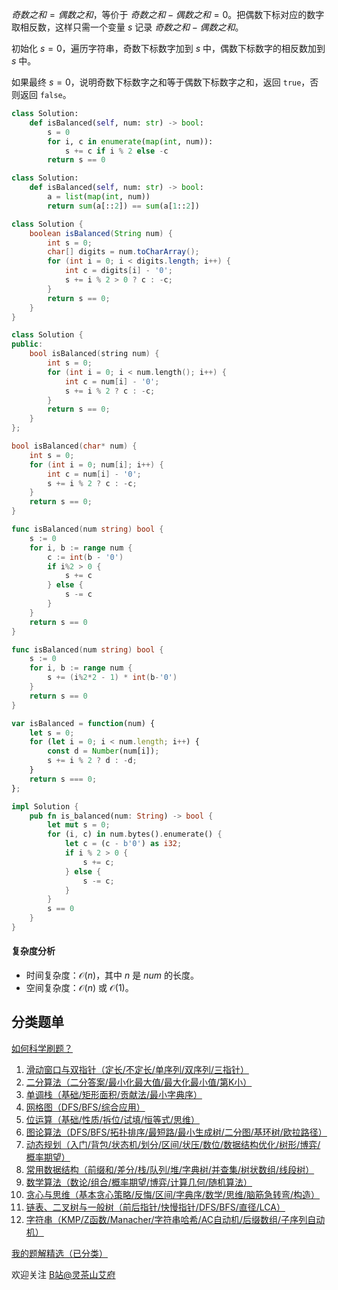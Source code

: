 $奇数之和 = 偶数之和$，等价于 $奇数之和 - 偶数之和 = 0$。把偶数下标对应的数字取相反数，这样只需一个变量 $s$ 记录 $奇数之和 - 偶数之和$。

初始化 $s=0$，遍历字符串，奇数下标数字加到 $s$ 中，偶数下标数字的相反数加到 $s$ 中。

如果最终 $s=0$，说明奇数下标数字之和等于偶数下标数字之和，返回 $\texttt{true}$，否则返回 $\texttt{false}$。

```py [sol-Py3]
class Solution:
    def isBalanced(self, num: str) -> bool:
        s = 0
        for i, c in enumerate(map(int, num)):
            s += c if i % 2 else -c
        return s == 0
```

```py [sol-Py3 切片]
class Solution:
    def isBalanced(self, num: str) -> bool:
        a = list(map(int, num))
        return sum(a[::2]) == sum(a[1::2])
```

```java [sol-Java]
class Solution {
    boolean isBalanced(String num) {
        int s = 0;
        char[] digits = num.toCharArray();
        for (int i = 0; i < digits.length; i++) {
            int c = digits[i] - '0';
            s += i % 2 > 0 ? c : -c;
        }
        return s == 0;
    }
}
```

```cpp [sol-C++]
class Solution {
public:
    bool isBalanced(string num) {
        int s = 0;
        for (int i = 0; i < num.length(); i++) {
            int c = num[i] - '0';
            s += i % 2 ? c : -c;
        }
        return s == 0;
    }
};
```

```c [sol-C]
bool isBalanced(char* num) {
    int s = 0;
    for (int i = 0; num[i]; i++) {
        int c = num[i] - '0';
        s += i % 2 ? c : -c;
    }
    return s == 0;
}
```

```go [sol-Go]
func isBalanced(num string) bool {
    s := 0
    for i, b := range num {
        c := int(b - '0')
        if i%2 > 0 {
            s += c
        } else {
            s -= c
        }
    }
    return s == 0
}
```

```go [sol-Go 写法二]
func isBalanced(num string) bool {
    s := 0
    for i, b := range num {
        s += (i%2*2 - 1) * int(b-'0')
    }
    return s == 0
}
```

```js [sol-JS]
var isBalanced = function(num) {
    let s = 0;
    for (let i = 0; i < num.length; i++) {
        const d = Number(num[i]);
        s += i % 2 ? d : -d;
    }
    return s === 0;
};
```

```rust [sol-Rust]
impl Solution {
    pub fn is_balanced(num: String) -> bool {
        let mut s = 0;
        for (i, c) in num.bytes().enumerate() {
            let c = (c - b'0') as i32;
            if i % 2 > 0 {
                s += c;
            } else {
                s -= c;
            }
        }
        s == 0
    }
}
```

#### 复杂度分析

- 时间复杂度：$\mathcal{O}(n)$，其中 $n$ 是 $\textit{num}$ 的长度。
- 空间复杂度：$\mathcal{O}(n)$ 或 $\mathcal{O}(1)$。

## 分类题单

[如何科学刷题？](https://leetcode.cn/circle/discuss/RvFUtj/)

1. [滑动窗口与双指针（定长/不定长/单序列/双序列/三指针）](https://leetcode.cn/circle/discuss/0viNMK/)
2. [二分算法（二分答案/最小化最大值/最大化最小值/第K小）](https://leetcode.cn/circle/discuss/SqopEo/)
3. [单调栈（基础/矩形面积/贡献法/最小字典序）](https://leetcode.cn/circle/discuss/9oZFK9/)
4. [网格图（DFS/BFS/综合应用）](https://leetcode.cn/circle/discuss/YiXPXW/)
5. [位运算（基础/性质/拆位/试填/恒等式/思维）](https://leetcode.cn/circle/discuss/dHn9Vk/)
6. [图论算法（DFS/BFS/拓扑排序/最短路/最小生成树/二分图/基环树/欧拉路径）](https://leetcode.cn/circle/discuss/01LUak/)
7. [动态规划（入门/背包/状态机/划分/区间/状压/数位/数据结构优化/树形/博弈/概率期望）](https://leetcode.cn/circle/discuss/tXLS3i/)
8. [常用数据结构（前缀和/差分/栈/队列/堆/字典树/并查集/树状数组/线段树）](https://leetcode.cn/circle/discuss/mOr1u6/)
9. [数学算法（数论/组合/概率期望/博弈/计算几何/随机算法）](https://leetcode.cn/circle/discuss/IYT3ss/)
10. [贪心与思维（基本贪心策略/反悔/区间/字典序/数学/思维/脑筋急转弯/构造）](https://leetcode.cn/circle/discuss/g6KTKL/)
11. [链表、二叉树与一般树（前后指针/快慢指针/DFS/BFS/直径/LCA）](https://leetcode.cn/circle/discuss/K0n2gO/)
12. [字符串（KMP/Z函数/Manacher/字符串哈希/AC自动机/后缀数组/子序列自动机）](https://leetcode.cn/circle/discuss/SJFwQI/)

[我的题解精选（已分类）](https://github.com/EndlessCheng/codeforces-go/blob/master/leetcode/SOLUTIONS.md)

欢迎关注 [B站@灵茶山艾府](https://space.bilibili.com/206214)
